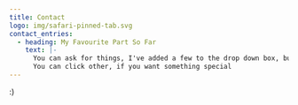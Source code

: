 ```yaml
---
title: Contact
logo: img/safari-pinned-tab.svg
contact_entries:
  - heading: My Favourite Part So Far
    text: |-
      You can ask for things, I've added a few to the drop down box, but
      You can click other, if you want something special
---
```

:﻿)